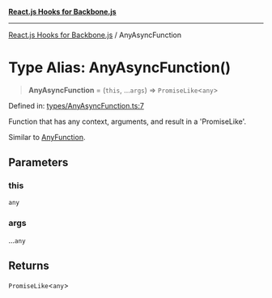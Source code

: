 [**React.js Hooks for Backbone.js**](../README.md)

***

[React.js Hooks for Backbone.js](../README.md) / AnyAsyncFunction

# Type Alias: AnyAsyncFunction()

> **AnyAsyncFunction** = (`this`, ...`args`) => `PromiseLike`\<`any`\>

Defined in: [types/AnyAsyncFunction.ts:7](https://github.com/VitorLuizC/react-hooks-for-backbone/blob/c933913f34e3d71aa5132aba125ed14cc1ec398d/src/types/AnyAsyncFunction.ts#L7)

Function that has any context, arguments, and result in a 'PromiseLike'.

Similar to [AnyFunction](AnyFunction.md).

## Parameters

### this

`any`

### args

...`any`

## Returns

`PromiseLike`\<`any`\>
